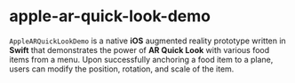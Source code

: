 # apple-ar-quick-look-demo

`AppleARQuickLookDemo` is a native **iOS** augmented reality prototype written in **Swift** that demonstrates the power of **AR Quick Look** with various food items from a menu. Upon successfully anchoring a food item to a plane, users can modify the position, rotation, and scale of the item.
